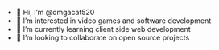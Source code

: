- 👋 Hi, I’m @omgacat520
- 👀 I’m interested in video games and software development
- 🌱 I’m currently learning client side web development
- 💞️ I’m looking to collaborate on open source projects

<!---
omgacat520/omgacat520 is a ✨ special ✨ repository because its `README.md` (this file) appears on your GitHub profile.
You can click the Preview link to take a look at your changes.
--->

